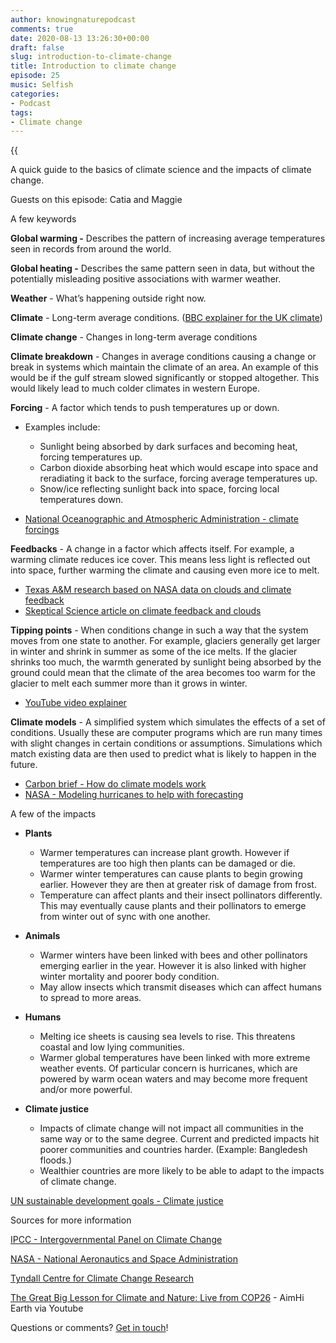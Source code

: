 ```yaml
---
author: knowingnaturepodcast
comments: true
date: 2020-08-13 13:26:30+00:00
draft: false
slug: introduction-to-climate-change
title: Introduction to climate change
episode: 25
music: Selfish
categories:
- Podcast
tags:
- Climate change
---
```


{{<audio src="https://mcdn.podbean.com/mf/web/tagfr7/Ep_25_-_Introduction_to_climate_change7qswu.mp3" >}}

A quick guide to the basics of climate science and the impacts of climate
change.

Guests on this episode: Catia and Maggie

A few keywords

**Global warming -** Describes the pattern of increasing average temperatures
seen in records from around the world.

**Global heating -** Describes the same pattern seen in data, but without the
potentially misleading positive associations with warmer weather.

**Weather** \- What’s happening outside right now.

**Climate** \- Long-term average conditions. ([BBC explainer for the UK climate](https://www.bbc.co.uk/bitesize/guides/zpykxsg))

**Climate change** \- Changes in long-term average conditions

**Climate breakdown** \- Changes in average conditions causing a change or
break in systems which maintain the climate of an area. An example of this
would be if the gulf stream slowed significantly or stopped altogether. This
would likely lead to much colder climates in western Europe.

**Forcing** \- A factor which tends to push temperatures up or down.

  * Examples include: 
    * Sunlight being absorbed by dark surfaces and becoming heat, forcing temperatures up.
    * Carbon dioxide absorbing heat which would escape into space and reradiating it back to the surface, forcing average temperatures up.
    * Snow/ice reflecting sunlight back into space, forcing local temperatures down.

  * [National Oceanographic and Atmospheric Administration - climate forcings](https://www.climate.gov/maps-data/primer/climate-forcing)

**Feedbacks** \- A change in a factor which affects itself.  For example, a
warming climate reduces ice cover. This means less light is reflected out into
space, further warming the climate and causing even more ice to melt.

  * [Texas A&M research based on NASA data on clouds and climate feedback](https://www.nasa.gov/topics/earth/features/amplified-warming.html)
  * [Skeptical Science article on climate feedback and clouds](https://www.skepticalscience.com/clouds-negative-feedback.htm)

**Tipping points** \- When conditions change in such a way that the system
moves from one state to another. For example, glaciers generally get larger in
winter and shrink in summer as some of the ice melts. If the glacier shrinks
too much, the warmth generated by sunlight being absorbed by the ground could
mean that the climate of the area becomes too warm for the glacier to melt
each summer more than it grows in winter.

  * [YouTube video explainer](https://www.youtube.com/watch?v=kmJV-udjuao)

**Climate models** \- A simplified system which simulates the effects of a set
of conditions. Usually these are computer programs which are run many times
with slight changes in certain conditions or assumptions. Simulations which
match existing data are then used to predict what is likely to happen in the
future.

  * [Carbon brief - How do climate models work](https://www.carbonbrief.org/qa-how-do-climate-models-work)
  * [NASA - Modeling hurricanes to help with forecasting](https://www.nasa.gov/feature/goddard/2016/nasa-scientists-explain-the-art-of-creating-digital-hurricanes)

A few of the impacts

  * **Plants**
    * Warmer temperatures can increase plant growth. However if temperatures are too high then plants can be damaged or die. 
    * Warmer winter temperatures can cause plants to begin growing earlier. However they are then at greater risk of damage from frost.
    * Temperature can affect plants and their insect pollinators differently. This may eventually cause plants and their pollinators to emerge from winter out of sync with one another.

  * **Animals**
    * Warmer winters have been linked with bees and other pollinators emerging earlier in the year. However it is also linked with higher winter mortality and poorer body condition.
    * May allow insects which transmit diseases which can affect humans to spread to more areas.

  * **Humans**
    * Melting ice sheets is causing sea levels to rise. This threatens coastal and low lying communities.
    * Warmer global temperatures have been linked with more extreme weather events. Of particular concern is hurricanes, which are powered by warm ocean waters and may become more frequent and/or more powerful.

  * **Climate justice**
    * Impacts of climate change will not impact all communities in the same way or to the same degree. Current and predicted impacts hit poorer communities and countries harder. (Example: Bangledesh floods.) 
    * Wealthier countries are more likely to be able to adapt to the impacts of climate change.

[UN sustainable development goals - Climate justice](https://www.un.org/sustainabledevelopment/blog/2019/05/climate-justice/)

Sources for more information

[IPCC - Intergovernmental Panel on Climate Change](https://www.ipcc.ch/)

[NASA - National Aeronautics and Space Administration](https://climate.nasa.gov/)

[Tyndall Centre for Climate Change Research](https://www.tyndall.ac.uk/)

[The Great Big Lesson for Climate and Nature: Live from COP26](https://youtu.be/HExapQfulPg) \- AimHi Earth via Youtube

Questions or comments? [Get in touch](/about)!
